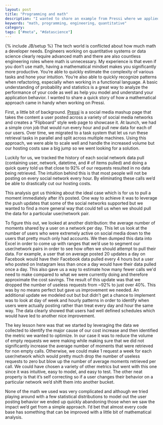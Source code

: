 ```yaml
---
layout: post
title: "Programming and math"
description: "I wanted to share an example from Pressi where we applied a quantitative approach to solve a problem."
keywords: "math, programming, engineering, quantitative"
category:
tags: ["#meta", "#datascience"]
---
```

{% include JB/setup %}
The tech world is conflicted about how much math a developer needs. Engineers working on quantitative systems or data science clearly require advanced math and there are also countless engineering roles where math is unnecessary. My experience is that even if you don’t use math, having a mathematical mindset makes you significantly more productive. You’re able to quickly estimate the complexity of various tasks and hone your intuition. You’re also able to quickly recognize patterns when refactoring, especially when working in a functional language. A basic understanding of probability and statistics is a great way to analyze the performance of your code as well as help you model and understand your application behavior. I wanted to share a quick story of how a mathematical approach came in handy when working on Pressi.

First, a little bit of background. <a href="http://getpressi.com" target="_blank">Pressi</a> is a social media mashup page that takes the content a user posted across a variety of social media networks and creates a “Flipboard” style web page to showcase it. At launch, we had a simple cron job that would run every hour and pull new data for each of our users. Over time, we migrated to a task system that let us run these retrieval tasks in parallel and split across multiple machines. Using this approach, we were able to scale well and handle the increased volume but our hosting costs saw a big jump so we went looking for a solution.

Luckily for us, we tracked the history of each social network data pull (containing user, network, datetime, and # of items pulled) and doing a quick query told us that close to 92% of our requests resulted in no data being retrieved. The intuition behind this is that most people will not be posting on every social network every hour. By eliminating these calls we’d be able to drastically cut our hosting costs.

This analysis got us thinking about the ideal case which is for us to pull a moment immediately after it’s posted. One way to achieve it was to leverage the push updates that some of the social networks supported but we wanted to find a more general way that could tell us when we should pull the data for a particular user/network pair.

To figure this out, we looked at another distribution: the average number of moments shared by a user on a network per day. This let us look at the number of users who were extremely active on social media down to the users that pretty much only had accounts. We then dumped this data into Excel in order to come up with ranges that we’d use to segment our user/network pairs in order to see how often we should attempt to pull their data. For example, a user that on average posted 20 updates a day on Facebook would have their Facebook data pulled every 4 hours but a user who posted on Instagram less than once a day would have their data pulled once a day. This also gave us a way to estimate how many fewer calls we'd need to make compared to what we were currently doing and therefore approximate the cost savings. The result of this update was that we dropped the number of useless requests from ~92% to just over 40%. This was by no means perfect but gave us improvement we needed. An additional update we modeled out but but didn't get a chance to implement was to look at day of week and hourly patterns in order to identify when users were actually posting rather than treat every day and hour the same way. The data clearly showed that users had well defined schedules which would have led to another nice improvement.

The key lesson here was that we started by leveraging the data we collected to identify the major cause of our cost increase and then identified the metric we wanted to optimize. In our case it was to reduce the volume of empty requests we were making while making sure that we did not significantly increase the average number of moments that were retrieved for non empty calls. Otherwise, we could make 1 request a week for each user/network which would pretty much drop the number of useless requests to zero but blow up the number of average moments retrieved per call. We could have chosen a variety of other metrics but went with this one since it was intuitive, easy to model, and easy to test. The other neat property is that it’s self correcting so if a user changes their behavior on a particular network we’d shift them into another bucket.

None of the math we used was very complicated and although we tried playing around with a few statistical distributions to model out the user posting behavior we ended up quickly abandoning those when we saw the impact we’d get from a simple approach. I’d bet that almost every code base has something that can be improved with a little bit of mathematical analysis.
